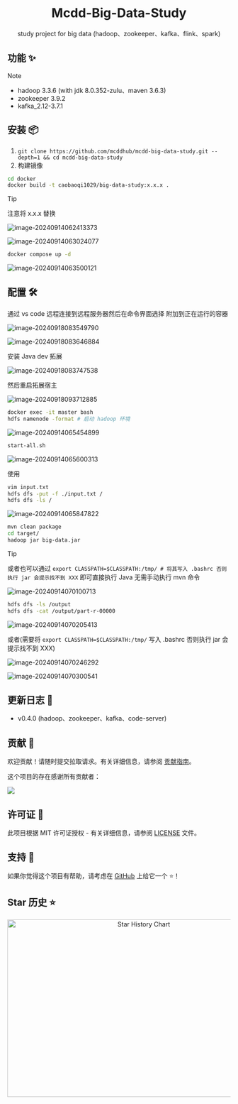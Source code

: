 <div align="center">
<h1 align="center">Mcdd-Big-Data-Study</h1>
study project for big data (hadoop、zookeeper、kafka、flink、spark)
</div>

## 功能 ✨

> [!NOTE]
>
> - hadoop 3.3.6 (with jdk 8.0.352-zulu、maven 3.6.3)
> - zookeeper 3.9.2
> - kafka_2.12-3.7.1

## 安装 📦

1. `git clone https://github.com/mcddhub/mcdd-big-data-study.git --depth=1 && cd mcdd-big-data-study`
2. 构建镜像

```sh
cd docker
docker build -t caobaoqi1029/big-data-study:x.x.x .
```

> [!TIP]
>
> 注意将 x.x.x 替换

![image-20240914062413373](./assets/202409180939125-1726623623512-6.png)

![image-20240914063024077](./assets/202409140630136.png)

```sh
docker compose up -d
```

![image-20240914063500121](./assets/202409140635196.png)

## 配置 🛠

通过 vs code 远程连接到远程服务器然后在命令界面选择 附加到正在运行的容器

![image-20240918083549790](./assets/202409180835928.png)

![image-20240918083646884](./assets/202409180836305.png)

安装 Java dev 拓展

![image-20240918083747538](./assets/202409180837632.png)

然后重启拓展宿主

![image-20240918093712885](./assets/202409180937017.png)

```sh
docker exec -it master bash
hdfs namenode -format # 启动 hadoop 环境
```

![image-20240914065454899](./assets/202409140654020.png)

```sh
start-all.sh
```

![image-20240914065600313](./assets/202409140656454.png)

使用 

```sh
vim input.txt
hdfs dfs -put -f ./input.txt /
hdfs dfs -ls /
```

![image-20240914065847822](./assets/202409140658928.png)

```sh
mvn clean package
cd target/
hadoop jar big-data.jar
```

> [!TIP]
>
> 或者也可以通过 `export CLASSPATH=$CLASSPATH:/tmp/ # 将其写入 .bashrc 否则执行 jar 会提示找不到 XXX` 即可直接执行 Java 无需手动执行 mvn 命令

![image-20240914070100713](./assets/202409140701832.png)

```sh
hdfs dfs -ls /output
hdfs dfs -cat /output/part-r-00000
```

![image-20240914070205413](./assets/202409140702534.png)

或者(需要将 `export CLASSPATH=$CLASSPATH:/tmp/` 写入 .bashrc 否则执行 jar 会提示找不到 XXX)

![image-20240914070246292](./assets/202409140702423.png)

![image-20240914070300541](./assets/202409140703678.png)

## 更新日志 📅

- v0.4.0 (hadoop、zookeeper、kafka、code-server)

## 贡献 🤝

欢迎贡献！请随时提交拉取请求。有关详细信息，请参阅 [贡献指南](https://github.com/mcddhub/mcdd-big-data-study/blob/main/CONTRIBUTING.md)。

这个项目的存在感谢所有贡献者：

<a href="https://github.com/mcddhub/mcdd-big-data-study/graphs/contributors">
  <img src="https://contrib.rocks/image?repo=mcddhub/mcdd-big-data-study" />
</a>

## 许可证 📄

此项目根据 MIT 许可证授权 -
有关详细信息，请参阅 [LICENSE](https://github.com/mcddhub/mcdd-big-data-study/blob/main/LICENSE) 文件。

## 支持 💖

如果你觉得这个项目有帮助，请考虑在 [GitHub](https://github.com/mcddhub/mcdd-big-data-study) 上给它一个 ⭐️！

## Star 历史 ⭐

<div align="center">
<img src="https://api.star-history.com/svg?repos=mcddhub/mcdd-big-data-study&type=Date" width="600" height="400" alt="Star History Chart" valign="middle">
